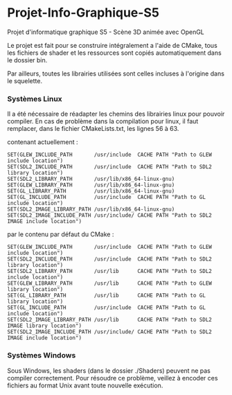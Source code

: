 # Projet-Info-Graphique-S5
Projet d'informatique graphique S5 - Scène 3D animée avec OpenGL

Le projet est fait pour se construire intégralement a l'aide de CMake, tous les fichiers de shader et les ressources sont copiés automatiquement dans le dossier bin.

Par ailleurs, toutes les librairies utilisées sont celles incluses à l'origine dans le squelette.

### Systèmes Linux

Il a été nécessaire de réadapter les chemins des librairies linux pour pouvoir compiler. En cas de problème dans la compilation pour linux, il faut remplacer,
dans le fichier CMakeLists.txt, les lignes 56 à 63.

contenant actuellement :

    SET(GLEW_INCLUDE_PATH       /usr/include  CACHE PATH "Path to GLEW include location")
    SET(SDL2_INCLUDE_PATH       /usr/include  CACHE PATH "Path to SDL2 library location")
    SET(SDL2_LIBRARY_PATH       /usr/lib/x86_64-linux-gnu)
    SET(GLEW_LIBRARY_PATH       /usr/lib/x86_64-linux-gnu)
    SET(GL_LIBRARY_PATH         /usr/lib/x86_64-linux-gnu)
    SET(GL_INCLUDE_PATH         /usr/include  CACHE PATH "Path to GL   include location")
    SET(SDL2_IMAGE_LIBRARY_PATH /usr/lib/x86_64-linux-gnu)
    SET(SDL2_IMAGE_INCLUDE_PATH /usr/include/ CACHE PATH "Path to SDL2 IMAGE include location")

  par le contenu par défaut du CMake :

    SET(GLEW_INCLUDE_PATH       /usr/include  CACHE PATH "Path to GLEW include location")
    SET(SDL2_INCLUDE_PATH       /usr/include  CACHE PATH "Path to SDL2 library location")
    SET(SDL2_LIBRARY_PATH       /usr/lib      CACHE PATH "Path to SDL2 include location")
    SET(GLEW_LIBRARY_PATH       /usr/lib      CACHE PATH "Path to GLEW library location")
    SET(GL_LIBRARY_PATH         /usr/lib      CACHE PATH "Path to GL   library location")
    SET(GL_INCLUDE_PATH         /usr/include  CACHE PATH "Path to GL   include location")
    SET(SDL2_IMAGE_LIBRARY_PATH /usr/lib      CACHE PATH "Path to SDL2 IMAGE library location")
    SET(SDL2_IMAGE_INCLUDE_PATH /usr/include/ CACHE PATH "Path to SDL2 IMAGE include location")

### Systèmes Windows

Sous Windows, les shaders (dans le dossier ./Shaders) peuvent ne pas compiler correctement. Pour résoudre ce problème, veillez à encoder ces fichiers au format Unix avant toute nouvelle exécution.
